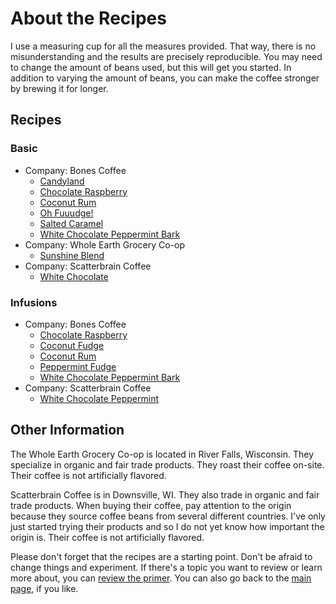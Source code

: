 # About the Recipes
I use a measuring cup for all the measures provided. That way, there is no misunderstanding and the results are precisely reproducible. You may need to change the amount of beans used, but this will get you started. In addition to varying the amount of beans, you can make the coffee stronger by brewing it for longer.

## Recipes
### Basic
  * Company: Bones Coffee
    * [Candyland](https://github.umn.edu/cdsmith/cold-brew-coffee/blob/master/recipes/bones/CANDYLAND.md)
    * [Chocolate Raspberry](https://github.umn.edu/cdsmith/cold-brew-coffee/blob/master/recipes/bones/CHOCOLATE_RASPBERRY.md)
    * [Coconut Rum](https://github.umn.edu/cdsmith/cold-brew-coffee/blob/master/recipes/bones/COCONUT_RUM.md)
    * [Oh Fuuudge!](https://github.umn.edu/cdsmith/cold-brew-coffee/blob/master/recipes/bones/OH_FUDGE.md)
    * [Salted Caramel](https://github.umn.edu/cdsmith/cold-brew-coffee/blob/master/recipes/bones/SALTED_CARAMEL.md)
    * [White Chocolate Peppermint Bark](https://github.umn.edu/cdsmith/cold-brew-coffee/blob/master/recipes/bones/WHITE_CHOCOLATE_PEPPERMINT_BARK.md)
  * Company: Whole Earth Grocery Co-op
    * [Sunshine Blend](https://github.umn.edu/cdsmith/cold-brew-coffee/blob/master/recipes/whole-earth/SUNSHINE_BLEND.md)
  * Company: Scatterbrain Coffee
    * [White Chocolate](https://github.umn.edu/cdsmith/cold-brew-coffee/blob/master/recipes/scatterbrain/WHITE_CHOCOLATE.md)
  
### Infusions
  * Company: Bones Coffee
    * [Chocolate Raspberry](https://github.umn.edu/cdsmith/cold-brew-coffee/blob/master/recipes/bones/infusions/CHOCOLATE_RASPBERRY.md)
    * [Coconut Fudge](https://github.umn.edu/cdsmith/cold-brew-coffee/blob/master/recipes/bones/infusions/COCONUT_FUDGE.md)
    * [Coconut Rum](https://github.umn.edu/cdsmith/cold-brew-coffee/blob/master/recipes/bones/infusions/COCONUT_RUM.md)
    * [Peppermint Fudge](https://github.umn.edu/cdsmith/cold-brew-coffee/blob/master/recipes/bones/infusions/PEPPERMINT_FUDGE.md)
    * [White Chocolate Peppermint Bark](https://github.umn.edu/cdsmith/cold-brew-coffee/blob/master/recipes/bones/infusions/WHITE_CHOCOLATE_PEPPERMINT_BARK.md)
  * Company: Scatterbrain Coffee
    * [White Chocolate Peppermint](https://github.umn.edu/cdsmith/cold-brew-coffee/blob/master/recipes/scatterbrain/infusions/WHITE_CHOCOLATE_PEPPERMINT.md)

## Other Information
The Whole Earth Grocery Co-op is located in River Falls, Wisconsin. They specialize in organic and fair trade products. They roast their coffee on-site. Their coffee is not artificially flavored.

Scatterbrain Coffee is in Downsville, WI. They also trade in organic and fair trade products. When buying their coffee, pay attention to the origin because they source coffee beans from several different countries. I've only just started trying their products and so I do not yet know how important the origin is. Their coffee is not artificially flavored.

Please don't forget that the recipes are a starting point. Don't be afraid to change things and experiment. If there's a topic you want to review or learn more about, you can [review the primer](https://github.umn.edu/cdsmith/cold-brew-coffee/blob/master/primer/README.md). You can also go back to the [main page](https://github.umn.edu/cdsmith/cold-brew-coffee/blob/master/README.md), if you like.
